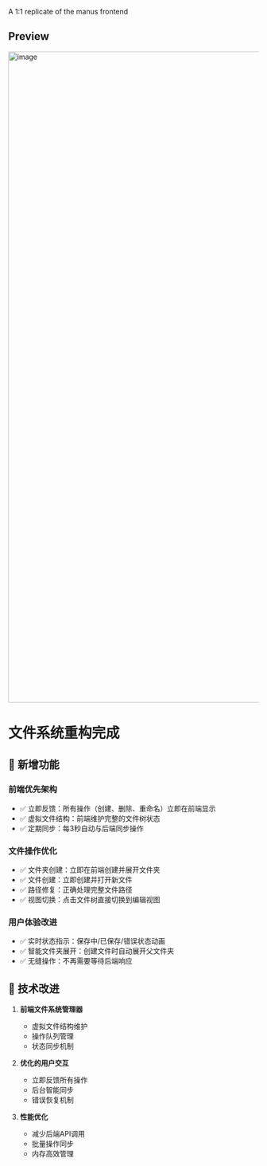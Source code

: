 A 1:1 replicate of the manus frontend
## Preview
<img width="1307" alt="image" src="https://github.com/user-attachments/assets/9059d1b4-ba4e-422e-94b3-fee693a3411b" />

# 文件系统重构完成

## 🎉 新增功能

### 前端优先架构
- ✅ 立即反馈：所有操作（创建、删除、重命名）立即在前端显示
- ✅ 虚拟文件结构：前端维护完整的文件树状态
- ✅ 定期同步：每3秒自动与后端同步操作

### 文件操作优化
- ✅ 文件夹创建：立即在前端创建并展开文件夹
- ✅ 文件创建：立即创建并打开新文件
- ✅ 路径修复：正确处理完整文件路径
- ✅ 视图切换：点击文件树直接切换到编辑视图

### 用户体验改进
- ✅ 实时状态指示：保存中/已保存/错误状态动画
- ✅ 智能文件夹展开：创建文件时自动展开父文件夹
- ✅ 无缝操作：不再需要等待后端响应

## 🔧 技术改进

1. **前端文件系统管理器**
   - 虚拟文件结构维护
   - 操作队列管理
   - 状态同步机制

2. **优化的用户交互**
   - 立即反馈所有操作
   - 后台智能同步
   - 错误恢复机制

3. **性能优化**
   - 减少后端API调用
   - 批量操作同步
   - 内存高效管理
